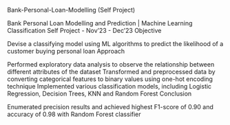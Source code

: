 Bank-Personal-Loan-Modelling (Self Project)


Bank Personal Loan Modelling and Prediction | Machine Learning Classification Self Project - Nov’23 - Dec’23
Objective

Devise a classifying model using ML algorithms to predict the likelihood of a customer buying personal loan
Approach

Performed exploratory data analysis to observe the relationship between different attributes of the dataset
Transformed and preprocessed data by converting categorical features to binary values using one-hot encoding technique
Implemented various classification models, including Logistic Regression, Decision Trees, KNN and Random Forest
Conclusion

Enumerated precision results and achieved highest F1-score of 0.90 and accuracy of 0.98 with Random Forest classifier
